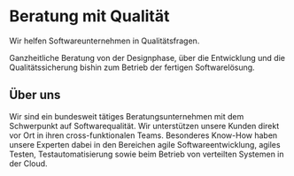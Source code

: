 # Beratung mit Qualität

Wir helfen Softwareunternehmen in Qualitätsfragen. 

Ganzheitliche Beratung von der Designphase, über die Entwicklung und die 
Qualitätssicherung bishin zum Betrieb der fertigen Softwarelösung.

## Über uns

Wir sind ein bundesweit tätiges Beratungsunternehmen mit dem Schwerpunkt auf 
Softwarequalität. Wir unterstützen unsere Kunden direkt vor Ort in ihren
cross-funktionalen Teams. Besonderes Know-How haben unsere Experten 
dabei in den Bereichen agile Softwareentwicklung, agiles Testen, 
Test­automatisierung sowie beim Betrieb von verteilten Systemen in der Cloud.
